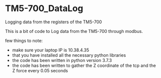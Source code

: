 # TM5-700_DataLog
Logging data from the registers of the TM5-700

This is a bit of code to Log data from the TM5-700 through modbus.

few things to note:
- make sure your laptop IP is 10.38.4.35
- that you have installed all the necessary python libraries
- the code has been written in python version 3.7.3
- the code has been written to gather the Z coordinate of the tcp and the Z force every 0.05 seconds
